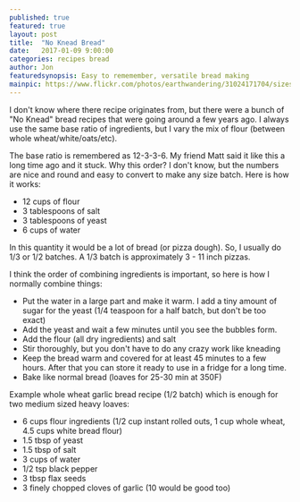 ```yaml
---
published: true
featured: true
layout: post
title:  "No Knead Bread"
date:   2017-01-09 9:00:00
categories: recipes bread
author: Jon
featuredsynopsis: Easy to rememember, versatile bread making
mainpic: https://www.flickr.com/photos/earthwandering/31024171704/sizes/q/
---
```



I don't know where there recipe originates from, but there were a bunch of "No Knead" bread recipes that were going
around a few years ago.  I always use the same base ratio of ingredients, but I vary the mix of flour (between
whole wheat/white/oats/etc).

The base ratio is remembered as 12-3-3-6.  My friend Matt said it like this a long time ago and it stuck.  Why this
order?  I don't know, but the numbers are nice and round and easy to convert to make any size batch.  Here is how it
works:

* 12 cups of flour
* 3 tablespoons of salt
* 3 tablespoons of yeast
* 6 cups of water

In this quantity it would be a lot of bread (or pizza dough).  So, I usually do 1/3 or 1/2 batches.  A 1/3 batch is
approximately 3 - 11 inch pizzas.


I think the order of combining ingredients is important, so here is how I normally combine things:

* Put the water in a large part and make it warm.  I add a tiny amount of sugar for the yeast (1/4 teaspoon for a half batch, but don't be too exact)
* Add the yeast and wait a few minutes until you see the bubbles form.
* Add the flour (all dry ingredients) and salt
* Stir thoroughly, but you don't have to do any crazy work like kneading
* Keep the bread warm and covered for at least 45 minutes to a few hours. After that you can store it ready to use in a fridge for a long time.
* Bake like normal bread (loaves for 25-30 min at 350F)


Example whole wheat garlic bread recipe (1/2 batch) which is enough for two medium sized heavy loaves:

* 6 cups flour ingredients (1/2 cup instant rolled outs, 1 cup whole wheat, 4.5 cups white bread flour)
* 1.5 tbsp of yeast
* 1.5 tbsp of salt
* 3 cups of water
* 1/2 tsp black pepper
* 3 tbsp flax seeds
* 3 finely chopped cloves of garlic (10 would be good too)





